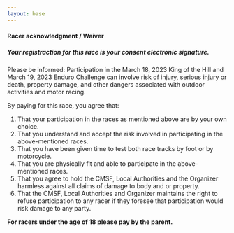 ```yaml
---
layout: base
---
```


#### Racer acknowledgment / Waiver
##### Your registraction for this race is your consent electronic signature.

Please be informed: Participation in the March 18, 2023 King of the Hill and
March 19, 2023 Enduro Challenge can involve risk of injury, serious injury or
death, property damage, and other dangers associated with outdoor activities and motor racing.

By paying for this race, you agree that:

1. That your participation in the races as mentioned above are by your own choice.
2. That you understand and accept the risk involved in participating in the above-mentioned races.
3. That you have been given time to test both race tracks by foot or by motorcycle.
4. That you are physically fit and able to participate in the above-mentioned races.
5. That you agree to hold the CMSF, Local Authorities and the Organizer harmless against all claims of damage to body and or property.
6. That the CMSF, Local Authorities and Organizer maintains the right to refuse participation to any racer if they foresee that participation would risk damage to any party.

**For racers under the age of 18 please pay by the parent.**
